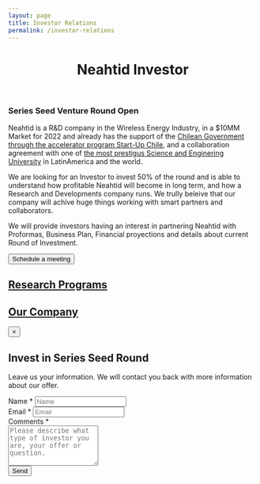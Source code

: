 ```yaml
---
layout: page
title: Investor Relations
permalink: /investor-relations
---
```

<!-- first section -->
<header class="headblock relations-1">
	<h1>Neahtid Investor</h1>
</header>
<section class="contact-2">
	<div class="container">
		<div class="row">
			<div class="col-12 col-md-8">
				<div class="white-island">
					<h3>Series Seed Venture Round Open</h3>
					<p>Neahtid is a R&D company in the Wireless Energy Industry, in a $10MM Market for 2022 and already has the support of the <a href="http://www.startupchile.org/startups/neahtid/" target="_blank">Chilean Government through the accelerator program Start-Up Chile</a>, and a collaboration agreement with one of <a href="http://bit.ly/noticia-acuerdo-usm-neahtid" target="_blank">the most prestigus Science and Enginering University</a> in LatinAmerica and the world. </p>
					<p>We are looking for an Investor to invest 50% of the round and is able to understand how profitable Neahtid will become in long term, and how a Research and Developments company runs. We trully beleive that our company will achive huge things working with smart partners and collaborators.</p>
					<p>We will provide investors having an interest in partnering Neahtid with Proformas, Business Plan, Financial proyections and details about current Round of Investment.</p>
					<button href="http://bit.ly/2SSTP0x">Schedule a meeting</button>
				</div>
			</div>
			<div class="col-12 col-md-4">
				<a href="./research-program.html" class="contact-badge relations-research">
					<h2>Research Programs</h2>
				</a>
				<a href="./our-company.html" class="contact-badge relations-company">
					<h2>Our Company</h2>
				</a>
			</div>
		</div>
	</div>
</section>


<!-- modal -->
<div class="modal fade bd-example-modal-lg" id="modal" tabindex="-1" role="dialog" aria-labelledby="exampleModalLabel" aria-hidden="true">
<div class="modal-dialog modal-lg" role="document">
	<div class="modal-content">
		<div class="modal-header">
			<button type="button" class="close" data-dismiss="modal" aria-label="Close">
				<span aria-hidden="true">&times;</span>
			</button>
		</div>
		<div class="modal-body">
			<div class="relations-modal">
				<h2>Invest in Series Seed Round</h2>
				<p style="text-align: left;">Leave us your information. We will contact you back with more information about our offer.</p>
				<div class="left-aligned">
					<form class="nea-investor nea-form">
						<div class="contact-input">
							<label for="form-field-nea_name">Name <span class="required">*</span></label>
							<input placeholder="Name" type="text" id="form-field-nea_name" required>
						</div>
						<div class="contact-input">
							<label for="form-field-nea_email">Email <span class="required">*</span></label>
							<input placeholder="Email" type="text" id="form-field-nea_email" required>
						</div>
						<div class="contact-input">
							<label for="form-field-nea_message">Comments <span class="required">*</span></label>
							<div><textarea placeholder="Please describe what type of investor you are, your offer or question." id="form-field-nea_message" rows="5" required></textarea></div>
						</div>
						<div><button type="submit"><i class="fa fa-circle-notch fa-spin fa-inactive"></i> <i class="fas fa-paper-plane"></i> Send</button></div>
					</form>
				</div>
			</div>
		</div>
	</div>
</div>
</div>
